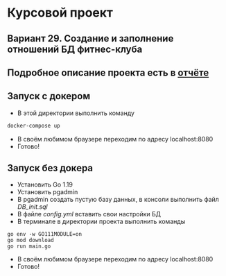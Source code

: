 # Курсовой проект

## Вариант 29. Создание и заполнение отношений БД фитнес-клуба

## Подробное описание проекта есть в [отчёте](https://github.com/papey08/MAI_skat/blob/main/Databases/cp/docs/report.pdf)

## Запуск с докером

* В этой директории выполнить команду 

```bash
docker-compose up
```

* В своём любимом браузере переходим по адресу localhost:8080
* Готово!

## Запуск без докера

* Установить Go 1.19
* Установить pgadmin
* В pgadmin создать пустую базу данных, в консоли выполнить файл *DB_init.sql*
* В файле *config.yml* вставить свои настройки БД
* В терминале в директории проекта выполнить команды

```(Go)
go env -w GO111MODULE=on
go mod download
go run main.go
```

* В своём любимом браузере переходим по адресу localhost:8080
* Готово!
